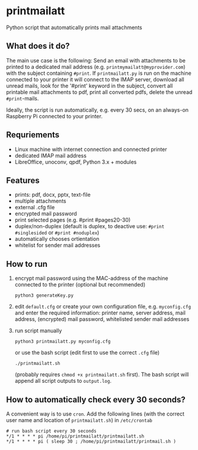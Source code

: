 # printmailatt
Python script that automatically prints mail attachments

## What does it do?

The main use case is the following: Send an email with attachments to be printed to a dedicated mail address (e.g. `printmymailatt@myprovider.com`) with the subject containing `#print`. If `printmailatt.py` is run on the machine connected to your printer it will connect to the IMAP server, download all unread mails, look for the '#print' keyword in the subject, convert all printable mail attachments to pdf, print all converted pdfs, delete the unread `#print`-mails.

Ideally, the script is run automatically, e.g. every 30 secs, on an always-on Raspberry Pi connected to your printer.

## Requriements

- Linux machine with internet connection and connected printer
- dedicated IMAP mail address
- LibreOffice, unoconv, qpdf, Python 3.x + modules

## Features

- prints: pdf, docx, pptx, text-file
- multiple attachments
- external .cfg file
- encrypted mail password
- print selected pages (e.g. #print #pages20-30)
- duplex/non-duplex (default is duplex, to deactive use: `#print #singlesided` or `#print #noduplex`)
- automatically chooses ortientation
- whitelist for sender mail addresses

## How to run

1. encrypt mail password using the MAC-address of the machine connected to the printer (optional but recommended)

    ```
    python3 generateKey.py
    ```

2. edit `default.cfg` or create your own configuration file, e.g. `myconfig.cfg` and enter the required information: printer name, server address, mail address, (encrypted) mail password, whitelisted sender mail addresses

3. run script manually

    ```
    python3 printmailatt.py myconfig.cfg
    ```
    or use the bash script (edit first to use the correct `.cfg` file)

    ```
    ./printmailatt.sh
    ```
    (probably requires `chmod +x printmailatt.sh` first). The bash script will append all script outputs to `output.log`.

## How to automatically check every 30 seconds?

A convenient way is to use `cron`. Add the following lines (with the correct user name and location of `printmailatt.sh`) in `/etc/crontab`

```
# run bash script every 30 seconds
*/1 * * * * pi /home/pi/printmailatt/printmailatt.sh
*/1 * * * * pi ( sleep 30 ; /home/pi/printmailatt/printmail.sh )
```

